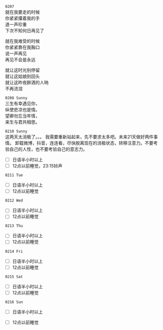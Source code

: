``0207``  
就在我要走的时候  
你紧紧攥着我的手  
道一声珍重  
下次不知何日再见了  

就在我难受的时候  
你紧紧靠在我胸口  
说一声再见  
再见不会是永远  

就让这时光别停留  
就让这姑娘别回头  
就让这昨夜醉酒的人呐   
不再流泪  

``0208 Sunny``  
三生有幸遇见你，  
纵使悲凉也是情。  
望卿勿忘当年情，  
来生与君共相思。


``0210 Sunny``  
这两天太消极了。。。
我需要重新站起来，先不要求太多吧。未来21天做好两件事情。
卸载微博，抖音，连连看，尽快脱离现在的消极状态，转移注意力。不要考验自己的人性，也不要考验自己的意志力。  

- [ ] 日语半小时以上
- [ ] 12点以前睡觉，23:15铃声

``0211 Tue``
- [ ] 日语半小时以上
- [ ] 12点以前睡觉

``0212 Wed``
- [ ] 日语半小时以上
- [ ] 12点以前睡觉

``0213 Thu``
- [ ] 日语半小时以上
- [ ] 12点以前睡觉

``0214 Fri``
- [ ] 日语半小时以上
- [ ] 12点以前睡觉

``0215 Sat``
- [ ] 日语半小时以上
- [ ] 12点以前睡觉

``0216 Sun``
- [ ] 日语半小时以上
- [ ] 12点以前睡觉















